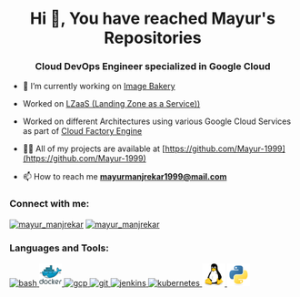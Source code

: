 <h1 align="center">Hi 👋, You have reached Mayur's Repositories</h1>
<h3 align="center">Cloud DevOps Engineer specialized in Google Cloud</h3>

- 🔭 I’m currently working on [Image Bakery](https://github.com/Mayur-1999/image-bakery)

- Worked on [LZaaS (Landing Zone as a Service))](https://github.com/Mayur-1999/landing_zone)

- Worked on different Architectures using various Google Cloud Services as part of [Cloud Factory Engine](https://github.com/Mayur-1999/architectures)

- 👨‍💻 All of my projects are available at [https://github.com/Mayur-1999](https://github.com/Mayur-1999)

- 📫 How to reach me **mayurmanjrekar1999@mail.com**

<h3 align="left">Connect with me:</h3>
<p align="left">
<a href="https://linkedin.com/in/mayur_manjrekar" target="blank"><img align="center" src="https://raw.githubusercontent.com/rahuldkjain/github-profile-readme-generator/master/src/images/icons/Social/linked-in-alt.svg" alt="mayur_manjrekar" height="30" width="40" /></a>
<a href="https://instagram.com/mayur_manjrekar" target="blank"><img align="center" src="https://raw.githubusercontent.com/rahuldkjain/github-profile-readme-generator/master/src/images/icons/Social/instagram.svg" alt="mayur_manjrekar" height="30" width="40" /></a>
</p>

<h3 align="left">Languages and Tools:</h3>
<p align="left"> <a href="https://www.gnu.org/software/bash/" target="_blank" rel="noreferrer"> <img src="https://www.vectorlogo.zone/logos/gnu_bash/gnu_bash-icon.svg" alt="bash" width="40" height="40"/> </a> <a href="https://www.docker.com/" target="_blank" rel="noreferrer"> <img src="https://raw.githubusercontent.com/devicons/devicon/master/icons/docker/docker-original-wordmark.svg" alt="docker" width="40" height="40"/> </a> <a href="https://cloud.google.com" target="_blank" rel="noreferrer"> <img src="https://www.vectorlogo.zone/logos/google_cloud/google_cloud-icon.svg" alt="gcp" width="40" height="40"/> </a> <a href="https://git-scm.com/" target="_blank" rel="noreferrer"> <img src="https://www.vectorlogo.zone/logos/git-scm/git-scm-icon.svg" alt="git" width="40" height="40"/> </a> <a href="https://www.jenkins.io" target="_blank" rel="noreferrer"> <img src="https://www.vectorlogo.zone/logos/jenkins/jenkins-icon.svg" alt="jenkins" width="40" height="40"/> </a> <a href="https://kubernetes.io" target="_blank" rel="noreferrer"> <img src="https://www.vectorlogo.zone/logos/kubernetes/kubernetes-icon.svg" alt="kubernetes" width="40" height="40"/> </a> <a href="https://www.linux.org/" target="_blank" rel="noreferrer"> <img src="https://raw.githubusercontent.com/devicons/devicon/master/icons/linux/linux-original.svg" alt="linux" width="40" height="40"/> </a> <a href="https://www.python.org" target="_blank" rel="noreferrer"> <img src="https://raw.githubusercontent.com/devicons/devicon/master/icons/python/python-original.svg" alt="python" width="40" height="40"/> </a> </p>

